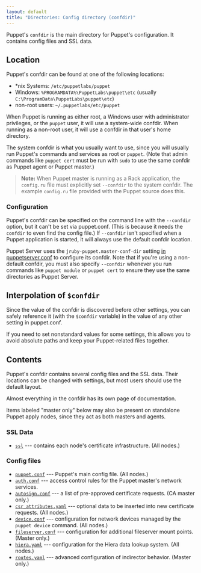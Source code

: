 ```yaml
---
layout: default
title: "Directories: Config directory (confdir)"
---
```


[puppetserver_conf]: {{puppetserver}}/config_file_puppetserver.html

Puppet's `confdir` is the main directory for Puppet's configuration. It contains config files and SSL data.

## Location

Puppet's confdir can be found at one of the following locations:

* \*nix Systems: `/etc/puppetlabs/puppet`
* Windows: `%PROGRAMDATA%\PuppetLabs\puppet\etc` (usually `C:\ProgramData\PuppetLabs\puppet\etc`)
* non-root users: `~/.puppetlabs/etc/puppet`

When Puppet is running as either root, a Windows user with administrator privileges, or the `puppet` user, it will use a system-wide confdir. When running as a non-root user, it will use a confdir in that user's home directory.

The system confdir is what you usually want to use, since you will usually run Puppet's commands and services as root or `puppet`. (Note that admin commands like `puppet cert` must be run with `sudo` to use the same confdir as Puppet agent or Puppet master.)

> **Note:** When Puppet master is running as a Rack application, the `config.ru` file must explicitly set `--confdir` to the system confdir. The example `config.ru` file provided with the Puppet source does this.

### Configuration

Puppet's confdir can be specified on the command line with the `--confdir` option, but it can't be set via puppet.conf. (This is because it needs the `confdir` to even find the config file.) If `--confdir` isn't specified when a Puppet application is started, it will always use the default confdir location.

Puppet Server uses the `jruby-puppet.master-conf-dir` setting [in puppetserver.conf][puppetserver_conf] to configure its confdir. Note that if you're using a non-default confdir, you must also specify `--confdir` whenever you run commands like `puppet module` or `puppet cert` to ensure they use the same directories as Puppet Server.

## Interpolation of `$confdir`

Since the value of the confdir is discovered before other settings, you can safely reference it (with the `$confdir` variable) in the value of any other setting in puppet.conf.

If you need to set nonstandard values for some settings, this allows you to avoid absolute paths and keep your Puppet-related files together.

## Contents

Puppet's confdir contains several config files and the SSL data. Their locations can be changed with settings, but most users should use the default layout.

Almost everything in the confdir has its own page of documentation.

Items labeled "master only" below may also be present on standalone Puppet apply nodes, since they act as both masters and agents.

### SSL Data

* [`ssl`](./dirs_ssldir.html) --- contains each node's certificate infrastructure. (All nodes.)

### Config files

* [`puppet.conf`](./config_file_main.html) --- Puppet's main config file. (All nodes.)
* [`auth.conf`](./config_file_auth.html) --- access control rules for the Puppet master's network services.
* [`autosign.conf`](./config_file_autosign.html) --- a list of pre-approved certificate requests. (CA master only.)
* [`csr_attributes.yaml`](./config_file_csr_attributes.html) --- optional data to be inserted into new certificate requests. (All nodes.)
* [`device.conf`](./config_file_device.html) --- configuration for network devices managed by the `puppet device` command. (All nodes.)
* [`fileserver.conf`](./config_file_fileserver.html) --- configuration for additional fileserver mount points. (Master only.)
* [`hiera.yaml`](./config_file_hiera.html) --- configuration for the Hiera data lookup system. (All nodes.)
* [`routes.yaml`](./config_file_routes.html) --- advanced configuration of indirector behavior. (Master only.)